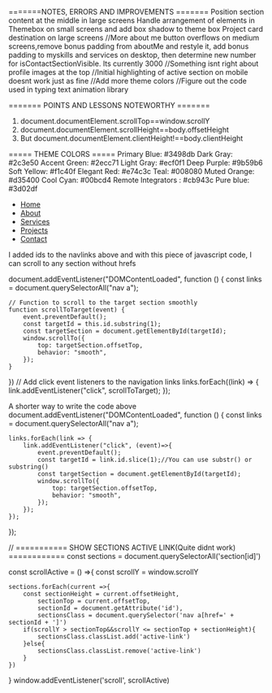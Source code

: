 =======NOTES, ERRORS AND IMPROVEMENTS =======
Position section content at the middle in large screens
Handle arrangement of elements in Themebox on small screens and add box shadow to theme box
Project card destination on large screens
//More about me button overflows on medium screens,remove bonus padding from aboutMe and restyle it, add bonus padding to myskills and services on desktop, then determine new number for  isContactSectionVisible. Its currently 3000
//Something isnt right about profile images at the top
//Initial highlighting of active section on mobile doesnt work just as fine
//Add more theme colors
//Figure out the code used in typing text animation library


======= POINTS AND LESSONS NOTEWORTHY =======
1. document.documentElement.scrollTop==window.scrollY
2. document.documentElement.scrollHeight==body.offsetHeight
3. But document.documentElement.clientHeight!==body.clientHeight

===== THEME COLORS =====
Primary Blue: #3498db
Dark Gray: #2c3e50
Accent Green: #2ecc71
Light Gray: #ecf0f1
Deep Purple: #9b59b6
Soft Yellow: #f1c40f
Elegant Red: #e74c3c
Teal: #008080
Muted Orange: #d35400
Cool Cyan: #00bcd4
Remote Integrators : #cb943c
Pure blue: #3d02df

<nav class="navbar">
    <ul>
        <li><a href="#hero" class="navlinks" onclick="navlink();" id="chero">Home</a></li>
        <li><a href="#aboutMe" class="navlinks" id="caboutMe">About</a></li>
        <li><a href="#services" class="navlinks" id="cservices">Services</a></li>
        <li><a href="#projects" class="navlinks" id="cprojects">Projects</a></li>
        <li><a href="#contact" class="navlinks" id="ccontact">Contact</a></li>
    </ul>
</nav>

I added ids to the navlinks above and with this piece of javascript code, I can scroll to any section without hrefs 

document.addEventListener("DOMContentLoaded", function () {
    const links = document.querySelectorAll("nav a");

    // Function to scroll to the target section smoothly
    function scrollToTarget(event) {
        event.preventDefault();
        const targetId = this.id.substring(1);
        const targetSection = document.getElementById(targetId);
        window.scrollTo({
            top: targetSection.offsetTop,
            behavior: "smooth",
        });
    }
})
// Add click event listeners to the navigation links
links.forEach((link) => {
    link.addEventListener("click", scrollToTarget);
});


A shorter way to write the code above
document.addEventListener("DOMContentLoaded", function () {
    const links = document.querySelectorAll("nav a");

    links.forEach(link => {
        link.addEventListener("click", (event)=>{
            event.preventDefault();
            const targetId = link.id.slice(1);//You can use substr() or substring()
            const targetSection = document.getElementById(targetId);
            window.scrollTo({
                top: targetSection.offsetTop,
                behavior: "smooth",
            });
        });
    });
});



// =========== SHOW SECTIONS ACTIVE LINK(Quite didnt work) ============
const sections = document.querySelectorAll('section[id]')

const scrollActive = () =>{
    const scrollY = window.scrollY

    sections.forEach(current =>{
        const sectionHeight = current.offsetHeight,
            sectionTop = current.offsetTop,
            sectionId = document.getAttribute('id'),
            sectionsClass = document.querySelector('nav a[href=' + sectionId + ']')
        if(scrollY > sectionTop&&scrollY <= sectionTop + sectionHeight){
            sectionsClass.classList.add('active-link')
        }else{
            sectionsClass.classList.remove('active-link')
        } 
    })
}
window.addEventListener('scroll', scrollActive)